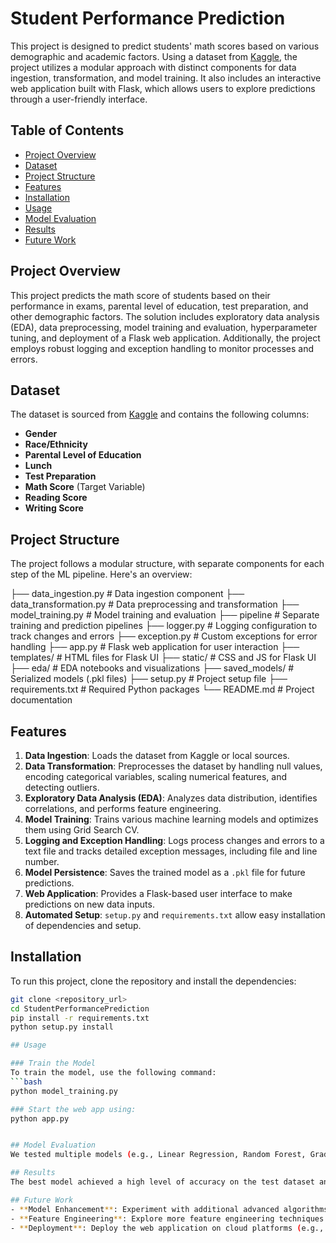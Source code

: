 # Student Performance Prediction

This project is designed to predict students' math scores based on various demographic and academic factors. Using a dataset from [Kaggle](https://www.kaggle.com/datasets/spscientist/students-performance-in-exams?datasetId=74977), the project utilizes a modular approach with distinct components for data ingestion, transformation, and model training. It also includes an interactive web application built with Flask, which allows users to explore predictions through a user-friendly interface.

## Table of Contents
- [Project Overview](#project-overview)
- [Dataset](#dataset)
- [Project Structure](#project-structure)
- [Features](#features)
- [Installation](#installation)
- [Usage](#usage)
- [Model Evaluation](#model-evaluation)
- [Results](#results)
- [Future Work](#future-work)

## Project Overview

This project predicts the math score of students based on their performance in exams, parental level of education, test preparation, and other demographic factors. The solution includes exploratory data analysis (EDA), data preprocessing, model training and evaluation, hyperparameter tuning, and deployment of a Flask web application. Additionally, the project employs robust logging and exception handling to monitor processes and errors.

## Dataset

The dataset is sourced from [Kaggle](https://www.kaggle.com/datasets/spscientist/students-performance-in-exams?datasetId=74977) and contains the following columns:
- **Gender**
- **Race/Ethnicity**
- **Parental Level of Education**
- **Lunch**
- **Test Preparation**
- **Math Score** (Target Variable)
- **Reading Score**
- **Writing Score**

## Project Structure

The project follows a modular structure, with separate components for each step of the ML pipeline. Here's an overview:

├── data_ingestion.py # Data ingestion component ├── data_transformation.py # Data preprocessing and transformation ├── model_training.py # Model training and evaluation ├── pipeline # Separate training and prediction pipelines ├── logger.py # Logging configuration to track changes and errors ├── exception.py # Custom exceptions for error handling ├── app.py # Flask web application for user interaction ├── templates/ # HTML files for Flask UI ├── static/ # CSS and JS for Flask UI ├── eda/ # EDA notebooks and visualizations ├── saved_models/ # Serialized models (.pkl files) ├── setup.py # Project setup file ├── requirements.txt # Required Python packages └── README.md # Project documentation


## Features

1. **Data Ingestion**: Loads the dataset from Kaggle or local sources.
2. **Data Transformation**: Preprocesses the dataset by handling null values, encoding categorical variables, scaling numerical features, and detecting outliers.
3. **Exploratory Data Analysis (EDA)**: Analyzes data distribution, identifies correlations, and performs feature engineering.
4. **Model Training**: Trains various machine learning models and optimizes them using Grid Search CV.
5. **Logging and Exception Handling**: Logs process changes and errors to a text file and tracks detailed exception messages, including file and line number.
6. **Model Persistence**: Saves the trained model as a `.pkl` file for future predictions.
7. **Web Application**: Provides a Flask-based user interface to make predictions on new data inputs.
8. **Automated Setup**: `setup.py` and `requirements.txt` allow easy installation of dependencies and setup.

## Installation

To run this project, clone the repository and install the dependencies:

```bash
git clone <repository_url>
cd StudentPerformancePrediction
pip install -r requirements.txt
python setup.py install

## Usage

### Train the Model
To train the model, use the following command:
```bash
python model_training.py

### Start the web app using: 
python app.py


## Model Evaluation
We tested multiple models (e.g., Linear Regression, Random Forest, Gradient Boosting) with hyperparameter tuning using Grid Search CV to find the best-performing model for predicting math scores. Evaluation metrics like MAE, MSE, and R² Score were used to assess model accuracy.

## Results
The best model achieved a high level of accuracy on the test dataset and is able to predict math scores effectively based on the features provided. The model is saved as a `.pkl` file, which can be loaded in the Flask application for real-time predictions.

## Future Work
- **Model Enhancement**: Experiment with additional advanced algorithms.
- **Feature Engineering**: Explore more feature engineering techniques to improve prediction accuracy.
- **Deployment**: Deploy the web application on cloud platforms (e.g., AWS, Heroku).
